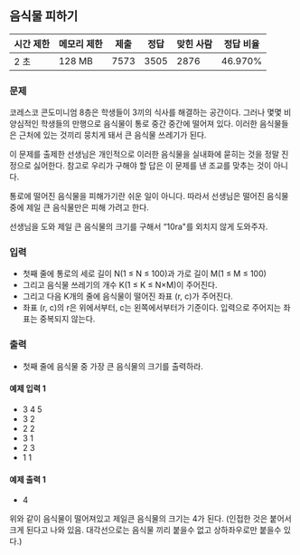 ## 음식물 피하기
 
|시간 제한|	메모리 제한|	제출|	정답|	맞힌 사람|	정답 비율|
|---|---|---|---|----|---|
|2 초|	128 MB|	7573|	3505|	2876|	46.970%|

### 문제
코레스코 콘도미니엄 8층은 학생들이 3끼의 식사를 해결하는 공간이다. 그러나 몇몇 비양심적인 학생들의 만행으로 음식물이 통로 중간 중간에 떨어져 있다. 이러한 음식물들은 근처에 있는 것끼리 뭉치게 돼서 큰 음식물 쓰레기가 된다. 

이 문제를 출제한 선생님은 개인적으로 이러한 음식물을 실내화에 묻히는 것을 정말 진정으로 싫어한다. 참고로 우리가 구해야 할 답은 이 문제를 낸 조교를 맞추는 것이 아니다. 

통로에 떨어진 음식물을 피해가기란 쉬운 일이 아니다. 따라서 선생님은 떨어진 음식물 중에 제일 큰 음식물만은 피해 가려고 한다. 

선생님을 도와 제일 큰 음식물의 크기를 구해서 “10ra"를 외치지 않게 도와주자.

### 입력
- 첫째 줄에 통로의 세로 길이 N(1 ≤ N ≤ 100)과 가로 길이 M(1 ≤ M ≤ 100) 
- 그리고 음식물 쓰레기의 개수 K(1 ≤ K ≤ N×M)이 주어진다.  
- 그리고 다음 K개의 줄에 음식물이 떨어진 좌표 (r, c)가 주어진다.
- 좌표 (r, c)의 r은 위에서부터, c는 왼쪽에서부터가 기준이다. 입력으로 주어지는 좌표는 중복되지 않는다.

### 출력
- 첫째 줄에 음식물 중 가장 큰 음식물의 크기를 출력하라.

#### 예제 입력 1 
- 3 4 5
- 3 2
- 2 2
- 3 1
- 2 3
- 1 1

#### 예제 출력 1 
- 4

위와 같이 음식물이 떨어져있고 제일큰 음식물의 크기는 4가 된다. (인접한 것은 붙어서 크게 된다고 나와 있음. 대각선으로는 음식물 끼리 붙을수 없고 상하좌우로만 붙을수 있다.)